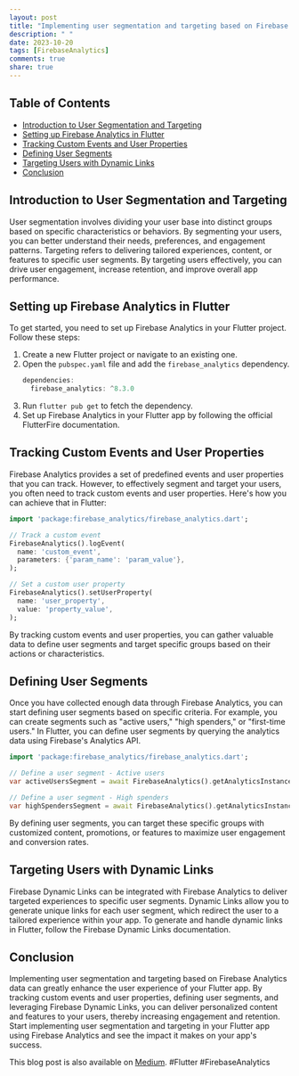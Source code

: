 ```yaml
---
layout: post
title: "Implementing user segmentation and targeting based on Firebase Analytics data in Flutter"
description: " "
date: 2023-10-20
tags: [FirebaseAnalytics]
comments: true
share: true
---
```


## Table of Contents
- [Introduction to User Segmentation and Targeting](#introduction-to-user-segmentation-and-targeting)
- [Setting up Firebase Analytics in Flutter](#setting-up-firebase-analytics-in-flutter)
- [Tracking Custom Events and User Properties](#tracking-custom-events-and-user-properties)
- [Defining User Segments](#defining-user-segments)
- [Targeting Users with Dynamic Links](#targeting-users-with-dynamic-links)
- [Conclusion](#conclusion)

## Introduction to User Segmentation and Targeting
User segmentation involves dividing your user base into distinct groups based on specific characteristics or behaviors. By segmenting your users, you can better understand their needs, preferences, and engagement patterns. Targeting refers to delivering tailored experiences, content, or features to specific user segments. By targeting users effectively, you can drive user engagement, increase retention, and improve overall app performance.

## Setting up Firebase Analytics in Flutter
To get started, you need to set up Firebase Analytics in your Flutter project. Follow these steps:

1. Create a new Flutter project or navigate to an existing one.
2. Open the `pubspec.yaml` file and add the `firebase_analytics` dependency.
   ```dart
   dependencies:
     firebase_analytics: ^8.3.0
   ```
3. Run `flutter pub get` to fetch the dependency.
4. Set up Firebase Analytics in your Flutter app by following the official FlutterFire documentation.

## Tracking Custom Events and User Properties
Firebase Analytics provides a set of predefined events and user properties that you can track. However, to effectively segment and target your users, you often need to track custom events and user properties. Here's how you can achieve that in Flutter:

```dart
import 'package:firebase_analytics/firebase_analytics.dart';

// Track a custom event
FirebaseAnalytics().logEvent(
  name: 'custom_event',
  parameters: {'param_name': 'param_value'},
);

// Set a custom user property
FirebaseAnalytics().setUserProperty(
  name: 'user_property',
  value: 'property_value',
);
```

By tracking custom events and user properties, you can gather valuable data to define user segments and target specific groups based on their actions or characteristics.

## Defining User Segments
Once you have collected enough data through Firebase Analytics, you can start defining user segments based on specific criteria. For example, you can create segments such as "active users," "high spenders," or "first-time users." In Flutter, you can define user segments by querying the analytics data using Firebase's Analytics API.

```dart
import 'package:firebase_analytics/firebase_analytics.dart';

// Define a user segment - Active users
var activeUsersSegment = await FirebaseAnalytics().getAnalyticsInstanceId(gaInstanceIdentifier: 'active_users_segment');

// Define a user segment - High spenders
var highSpendersSegment = await FirebaseAnalytics().getAnalyticsInstanceId(gaInstanceIdentifier: 'high_spenders_segment');
```

By defining user segments, you can target these specific groups with customized content, promotions, or features to maximize user engagement and conversion rates.

## Targeting Users with Dynamic Links
Firebase Dynamic Links can be integrated with Firebase Analytics to deliver targeted experiences to specific user segments. Dynamic Links allow you to generate unique links for each user segment, which redirect the user to a tailored experience within your app. To generate and handle dynamic links in Flutter, follow the Firebase Dynamic Links documentation.

## Conclusion
Implementing user segmentation and targeting based on Firebase Analytics data can greatly enhance the user experience of your Flutter app. By tracking custom events and user properties, defining user segments, and leveraging Firebase Dynamic Links, you can deliver personalized content and features to your users, thereby increasing engagement and retention. Start implementing user segmentation and targeting in your Flutter app using Firebase Analytics and see the impact it makes on your app's success.

This blog post is also available on [Medium](https://medium.com). #Flutter #FirebaseAnalytics
